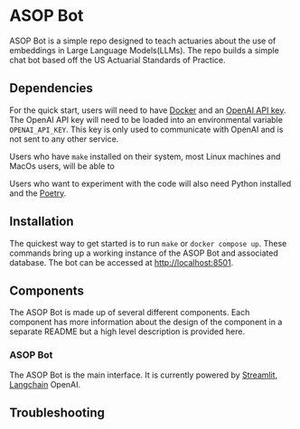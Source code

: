 # ASOP Bot

ASOP Bot is a simple repo designed to teach actuaries about the use of embeddings in Large Language Models(LLMs).
The repo builds a simple chat bot based off the US Actuarial Standards of Practice.

## Dependencies

For the quick start, users will need to have [Docker](https://www.docker.com/) and an
[OpenAI API key](https://platform.openai.com/account/api-keys). The OpenAI API key will need to be loaded into an
environmental variable `OPENAI_API_KEY`. This key is only used to communicate with OpenAI and is not sent to any other
service.

Users who have `make` installed on their system, most Linux machines and MacOs users, will be able to

Users who want to experiment with the code will also need Python installed and the [Poetry](https://python-poetry.org/).

## Installation

The quickest way to get started is to run `make` or `docker compose up`. These commands bring up a working instance of
the ASOP Bot and associated database. The bot can be accessed at [http://localhost:8501](http://localhost:8501).

## Components

The ASOP Bot is made up of several different components. Each component has more information about the design of the
component in a separate README but a high level description is provided here.

### ASOP Bot

The ASOP Bot is the main interface. It is currently powered by [Streamlit](https://streamlit.io/),
[Langchain](https://python.langchain.com/docs/get_started/introduction.html) OpenAI.

## Troubleshooting
